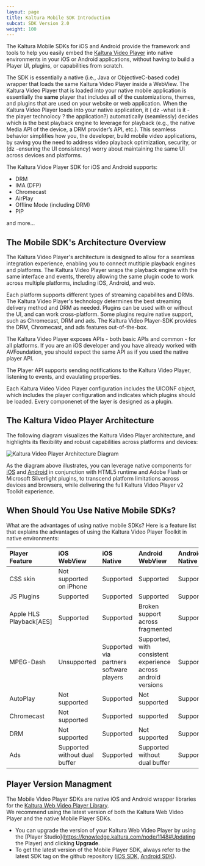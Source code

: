 ```yaml
---
layout: page
title: Kaltura Mobile SDK Introduction
subcat: SDK Version 2.0
weight: 100
---
```


The Kaltura Mobile SDKs for iOS and Android provide the framework and tools to help you easily embed the [Kaltura Video Player](http://player.kaltura.com/) into native environments in your iOS or Android applications, without having to build a Player UI, plugins, or capabilities from scratch. 

The SDK is essentially a native (i.e., Java or ObjectiveC-based code) wrapper that loads the same Kaltura Video Player inside a WebView. The Kaltura Video Player that is loaded into your native mobile application is essentially the **same** player that includes all of the customizations, themes, and plugins that are used on your website or web application. When the Kaltura Video Player loads into your native application, it ( dz -what is it - the player technolocy ? the application?)  automatically (seamlessly) decides which is the best playback engine to leverage for playback (e.g., the native Media API of the device, a DRM provider’s API, etc.). This seamless behavior simplifies how you, the developer, build mobile video applications, by saving you the need to address video playback optimization, security, or (dz -ensuring the UI consistency) worry about maintaining the same UI across devices and platforms.

The Kaltura Vidoe Player SDK for iOS and Android supports:  

* DRM  
* IMA (DFP)  
* Chromecast  
* AirPlay  
* Offline Mode (including DRM)  
* PIP

and more...

## The Mobile SDK's Architecture Overview  
The Kaltura Video Player's architecture is designed to allow for a seamless integration experience, enabling you to connect mutltiple playback engines and platforms. The Kaltura Video Player wraps the playback engine with the same interface and events, thereby allowing the same plugin code to work across multiple platforms, including iOS, Android, and web.  

Each platform supports different types of streaming capabilites and DRMs. The Kaltura Video Player's technology determines the best streaming delivery method and DRM as needed. Plugins can be used with or without the UI, and can work cross-platform. Some plugins require native support, such as Chromecast, DRM and ads. The Kaltura Video Player-SDK provides the DRM, Chromecast, and ads features out-of-the-box.  

The Kaltura Video Player exposes APIs - both basic APIs and common - for all platforms. If you are an iOS developer and you have already worked with AVFoundation, you should expect the same API as if you used the native player API.  

The Player API supports sending notifications to the Kaltura Video Player, listening to events, and evaulating properties. 

Each Kaltura Video Video Player configuration includes the UICONF object, which includes the player configuration and indicates which plugins should be loaded. Every componenet of the layer is designed as a plugin.  

## The Kaltura Video Player Architecture

The following diagram visualizes the Kaltura Video Player architecture, and highlights its flexibility and robust capabilities across platforms and devices: 

![Kaltura Video Player Architecture Diagram](https://knowledge.kaltura.com/sites/default/files/styles/large/public/kaltura-player-toolkit.png)

As the diagram above illustrates, you can leverage native components for [iOS](https://github.com/kaltura/player-sdk-native-ios/) and [Android](https://github.com/kaltura/player-sdk-native-android) in conjunction with HTML5 runtime and Adobe Flash or Microsoft Silverlight plugins, to transcend platform limitations across devices and browsers, while delivering the full Kaltura Video Player v2 Toolkit experience. 

## When Should You Use Native Mobile SDKs?

What are the advantages of using native mobile SDKs? Here is a feature list that explains the advantages of using the Kaltura Video Player Toolkit in native environments:

| Player Feature | iOS WebView | iOS Native |Android WebView | Android Native |  
|:-------------  |:----------  |:---------- |:-------------- |:-------------- |  
|CSS skin      | Not supported on iPhone  | Supported  | Supported | Supported |  
|JS Plugins    | Supported                | Supported  | Supported | Supported |  
|Apple HLS Playback[AES] | Supported | Supported  | Broken support across fragmented | Supported |  
|MPEG-Dash |Unsupported | Supported via partners software players | Supported, with consistent experience across android versions | Supported |  
|AutoPlay     | Not supported  | Supported  | Not supported  | Supported |  
|Chromecast     | Not supported  | Supported  | supported  | Supported |  
|DRM     | Not supported  | Supported  | Not supported  | Supported |  
|Ads     | Supported without dual buffer | Supported  | Supported without dual buffer   | Supported |  

## Player Version Managment  

The Mobile Video Player SDKs are native iOS and Android wrapper libraries for the [Kaltura Web Video Player Library](https://vpaas.kaltura.com/documentation/04_Web-Video-Player/Player-Configuration.html).  
We recommend using the latest version of both the Kaltura Web Video Player and the native Mobile Player SDKs.  

* You can upgrade the version of your Kaltura Web Video Player by using the [Player Studio](https://knowledge.kaltura.com/node/1148#Updating the Player) and clicking **Upgrade**.  
* To get the latest version of the Mobile Player SDK, always refer to the latest SDK tag on the github repository ([iOS SDK](https://github.com/kaltura/player-sdk-native-ios), [Android SDK](https://github.com/kaltura/player-sdk-native-android)).


